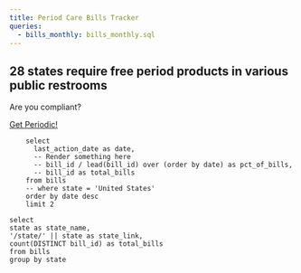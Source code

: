 ```yaml
---
title: Period Care Bills Tracker
queries:
  - bills_monthly: bills_monthly.sql
---
```


## **28 states** require free period products in various public restrooms

Are you compliant?

[Get Periodic!](https://www.getperiodic.org/periodicproducts)


```bills_most_recent
    select
      last_action_date as date,
      -- Render something here
      -- bill_id / lead(bill_id) over (order by date) as pct_of_bills,
      -- bill_id as total_bills
    from bills
    -- where state = 'United States'
    order by date desc
    limit 2
```

<!-- series=category -->
<AreaChart
  data={bills_monthly}
  x=last_action_date
  y=rolling_total_bills
  title="Bills in the United States"
  subtitle="12 Month Rolling Total"
/>


```bills_by_state
select
state as state_name,
'/state/' || state as state_link,
count(DISTINCT bill_id) as total_bills
from bills
group by state
```

<USMap
  data={bills_by_state}
  state=state_name
  abbreviations=true
  value=total_bills
  link=state_link
  title="Period Care Bills by State"
/>

<LastRefreshed prefix="Data last updated"/>